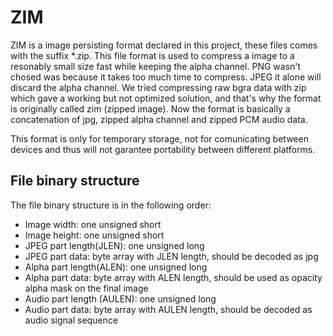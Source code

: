ZIM
===

ZIM is a image persisting format declared in this project, these files comes with the
suffix *.zip.
This file format is used to compress a image to a resonably small size fast while
keeping the alpha channel.
PNG wasn't chosed was because it takes too much time to compress.
JPEG it alone will discard the alpha channel.
We tried compressing raw bgra data with zip which gave a working but not optimized
solution, and that's why the format is originally called zim (zipped image).
Now the format is basically a concatenation of jpg, zipped alpha channel and zipped PCM audio data.

This format is only for temporary storage, not for comunicating between devices and
thus will not garantee portability between different platforms.

File binary structure
---------------------

The file binary structure is in the following order:

 - Image width: one unsigned short
 - Image height: one unsigned short
 - JPEG part length(JLEN): one unsigned long
 - JPEG part data: byte array with JLEN length, should be decoded as jpg
 - Alpha part length(ALEN): one unsigned long
 - Alpha part data: byte array with ALEN length, should be used as opacity alpha mask on the final image
 - Audio part length (AULEN): one unsigned long
 - Audio part data: byte array with AULEN length, should be decoded as audio signal sequence
